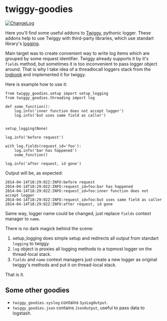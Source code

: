 twiggy-goodies
==============

[![ChangeLog](http://allmychanges.com/u/svetlyak40wt/python/twiggy-goodies/badge/)](http://allmychanges.com/u/svetlyak40wt/python/twiggy-goodies/)

Here you'll find some useful addons to [Twiggy], pythonic logger.
These addons help to use Twiggy with third-party libraries, which
use standart library's [logging][].

Main target was to create convenient way to write log items
which are grouped by some request identifier. Twiggy already
supports it by it's `fields` method, but sometimes it is too
inconvenient to pass logger object around. That is why I take
idea of a threadlocall loggers stack from the [logbook][] and
implemented it for twiggy.

Here is example how to use it:

    from twiggy_goodies.setup import setup_logging
    from twiggy_goodies.threading import log

    def some_function():
        log.info('inner function does not accept logger')
        log.info('but uses same field as caller')


    setup_logging(None)

    log.info('before request')

    with log.fields(request_id='foo'):
        log.info('bar has happened')
        some_function()

    log.info('after request, id gone')

Output will be, as expected:

    2014-04-14T18:29:02Z:INFO:before request
    2014-04-14T18:29:02Z:INFO:request_id=foo:bar has happened
    2014-04-14T18:29:02Z:INFO:request_id=foo:inner function does not accept logger
    2014-04-14T18:29:02Z:INFO:request_id=foo:but uses same field as caller
    2014-04-14T18:29:02Z:INFO:after request, id gone

Same way, logger name could be changed, just replace `fields` context
manager to `name`.

There is no dark magick behind the scene: 

1) setup_logging does simple setup and redirects all output
   from standart `logging` to twiggy.
2) `log` object is proxies all logging methods to a topmost
   logger on the thread-local stack.
3) `fields` and `name` context managers just create a new
   logger as original twiggy's methods and put it on thread-local
   stack.

That is it.

Some other goodies
------------------

 * `twiggy_goodies.syslog` contains `SysLogOutput`.
  * `twiggy_goodies.json` contains `JsonOutput`, useful
    to pass data to logstash.

[Twiggy]: https://github.com/wearpants/twiggy
[logging]: https://docs.python.org/2/library/logging.html
[logbook]: http://pythonhosted.org//Logbook/

